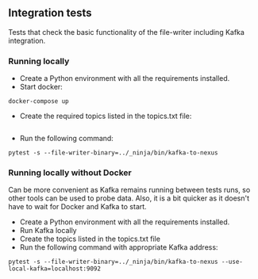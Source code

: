 ## Integration tests
Tests that check the basic functionality of the file-writer including Kafka integration.

### Running locally
- Create a Python environment with all the requirements installed.
- Start docker:
```
docker-compose up
```
- Create the required topics listed in the topics.txt file:
```
```
- Run the following command:
```
pytest -s --file-writer-binary=../_ninja/bin/kafka-to-nexus 
```
### Running locally without Docker
Can be more convenient as Kafka remains running between tests runs, so other tools can be used to probe data.
Also, it is a bit quicker as it doesn't have to wait for Docker and Kafka to start.

- Create a Python environment with all the requirements installed.
- Run Kafka locally
- Create the topics listed in the topics.txt file
- Run the following command with appropriate Kafka address:
```
pytest -s --file-writer-binary=../_ninja/bin/kafka-to-nexus --use-local-kafka=localhost:9092
```
